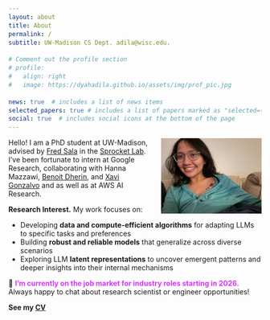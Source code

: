 ```yaml
---
layout: about
title: About
permalink: /
subtitle: UW-Madison CS Dept. adila@wisc.edu.

# Comment out the profile section
# profile:
#   align: right
#   image: https://dyahadila.github.io/assets/img/prof_pic.jpg

news: true  # includes a list of news items
selected_papers: true # includes a list of papers marked as "selected={true}"
social: true  # includes social icons at the bottom of the page
---
```


<div style="float: right; margin-left: 20px; margin-bottom: 10px;">
  <img src="/assets/img/prof_pic.jpg" alt="Profile Picture" width="200px">
</div>

Hello! I am a PhD student at UW-Madison, advised by [Fred Sala](https://pages.cs.wisc.edu/~fredsala/) in the [Sprocket Lab](https://sprocketlab.github.io/). I’ve been fortunate to intern at Google Research, collaborating with Hanna Mazzawi, [Benoit Dherin](https://scholar.google.com/citations?user=4LtcTR8AAAAJ&hl=en), and [Xavi Gonzalvo](https://xavigonzalvo.github.io/) and as well as at AWS AI Research.

**Research Interest.** My work focuses on:
- Developing **data and compute-efficient algorithms** for adapting LLMs to specific tasks and preferences
- Building **robust and reliable models** that generalize across diverse scenarios
- Exploring LLM **latent representations** to uncover emergent patterns and deeper insights into their internal mechanisms

:star2: <span style="color:#d633ff;"> **I’m currently on the job market for industry roles starting in 2026.**</span> Always happy to chat about research scientist or engineer opportunities!  


**See my [CV](../assets/pdf/CV.pdf)**